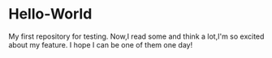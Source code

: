 # Hello-World
My first repository for testing.
Now,I read some and think a lot,I'm so excited about my feature.
I hope I can be one of them one day!
